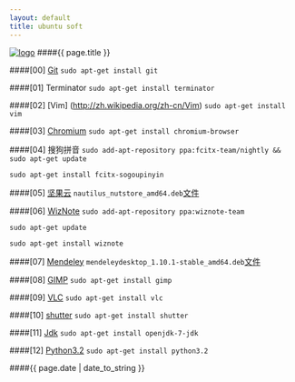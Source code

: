 ```yaml
---
layout: default
title: ubuntu soft
---
```

[![logo](/favicon.ico)](http://agronomyinfo.tk/)
####{{ page.title }}
	
####\[00\] [Git](http://zh.wikipedia.org/wiki/Git)
`sudo apt-get install git`
	
####\[01\] Terminator
`sudo apt-get install terminator`

####\[02\] [Vim] (http://zh.wikipedia.org/zh-cn/Vim)
`sudo apt-get install vim`
	
####\[03\] [Chromium](http://zh.wikipedia.org/wiki/Chromium)
`sudo apt-get install chromium-browser`
	
####\[04\] 搜狗拼音
`sudo add-apt-repository ppa:fcitx-team/nightly && sudo apt-get update`  

`sudo apt-get install fcitx-sogoupinyin`
	
####\[05\] [坚果云](http://wiki.linuxdeepin.com/index.php?title=%E5%9D%9A%E6%9E%9C%E4%BA%91)
`nautilus_nutstore_amd64.deb`[文件](https://jianguoyun.com/static/exe/installer/ubuntu/nautilus_nutstore_amd64.deb)
	
####\[06\] [WizNote](http://www.wiz.cn/index.html)
`sudo add-apt-repository ppa:wiznote-team`  

`sudo apt-get update`  

`sudo apt-get install wiznote`
	
####\[07\] [Mendeley](http://en.wikipedia.org/wiki/Mendeley)
`mendeleydesktop_1.10.1-stable_amd64.deb`[文件](http://download.mendeley.com/apt/pool/main/m/mendeleydesktop/mendeleydesktop_1.10.1-stable_amd64.deb)
	
####\[08\] [GIMP](http://zh.wikipedia.org/wiki/GIMP)
`sudo apt-get install gimp`
	
####\[09\] [VLC](http://zh.wikipedia.org/wiki/VLC%E5%A4%9A%E5%AA%92%E9%AB%94%E6%92%AD%E6%94%BE%E5%99%A8)
`sudo apt-get install vlc`
	
####\[10\] [shutter](http://shutter-project.org/)
`sudo apt-get install shutter`
	
####\[11\] [Jdk](http://zh.wikipedia.org/wiki/JDK)
`sudo apt-get install openjdk-7-jdk`
	
####\[12\] [Python3.2](http://zh.wikipedia.org/wiki/Python)
`sudo apt-get install python3.2`

####{{ page.date | date_to_string }}
